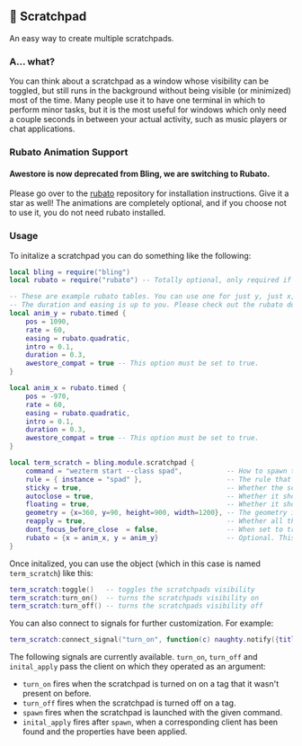 ## 🍃 Scratchpad <!-- {docsify-ignore} -->

An easy way to create multiple scratchpads.

### A... what?

You can think about a scratchpad as a window whose visibility can be toggled, but still runs in the background without being visible (or minimized) most of the time. Many people use it to have one terminal in which to perform minor tasks, but it is the most useful for windows which only need a couple seconds in between your actual activity, such as music players or chat applications.

### Rubato Animation Support

#### Awestore is now deprecated from Bling, we are switching to Rubato.

Please go over to the [rubato](https://github.com/andOrlando/rubato) repository for installation instructions. Give it a star as well! The animations are completely optional, and if you choose not to use it, you do not need rubato installed.

### Usage

To initalize a scratchpad you can do something like the following:

```lua
local bling = require("bling")
local rubato = require("rubato") -- Totally optional, only required if you are using animations.

-- These are example rubato tables. You can use one for just y, just x, or both.
-- The duration and easing is up to you. Please check out the rubato docs to learn more.
local anim_y = rubato.timed {
    pos = 1090,
    rate = 60,
    easing = rubato.quadratic,
    intro = 0.1,
    duration = 0.3,
    awestore_compat = true -- This option must be set to true.
}

local anim_x = rubato.timed {
    pos = -970,
    rate = 60,
    easing = rubato.quadratic,
    intro = 0.1,
    duration = 0.3,
    awestore_compat = true -- This option must be set to true.
}

local term_scratch = bling.module.scratchpad {
    command = "wezterm start --class spad",           -- How to spawn the scratchpad
    rule = { instance = "spad" },                     -- The rule that the scratchpad will be searched by
    sticky = true,                                    -- Whether the scratchpad should be sticky
    autoclose = true,                                 -- Whether it should hide itself when losing focus
    floating = true,                                  -- Whether it should be floating (MUST BE TRUE FOR ANIMATIONS)
    geometry = {x=360, y=90, height=900, width=1200}, -- The geometry in a floating state
    reapply = true,                                   -- Whether all those properties should be reapplied on every new opening of the scratchpad (MUST BE TRUE FOR ANIMATIONS)
    dont_focus_before_close  = false,                 -- When set to true, the scratchpad will be closed by the toggle function regardless of whether its focused or not. When set to false, the toggle function will first bring the scratchpad into focus and only close it on a second call
    rubato = {x = anim_x, y = anim_y}                 -- Optional. This is how you can pass in the rubato tables for animations. If you don't want animations, you can ignore this option.
}
```

Once initalized, you can use the object (which in this case is named `term_scratch`) like this:

```lua
term_scratch:toggle()   -- toggles the scratchpads visibility
term_scratch:turn_on()  -- turns the scratchpads visibility on
term_scratch:turn_off() -- turns the scratchpads visibility off
```

You can also connect to signals for further customization. For example:

```lua
term_scratch:connect_signal("turn_on", function(c) naughty.notify({title = "Turned on!"}) end)
```

The following signals are currently available. `turn_on`, `turn_off` and `inital_apply` pass the client on which they operated as an argument:

- `turn_on` fires when the scratchpad is turned on on a tag that it wasn't present on before.
- `turn_off` fires when the scratchpad is turned off on a tag.
- `spawn` fires when the scratchpad is launched with the given command.
- `inital_apply` fires after `spawn`, when a corresponding client has been found and the properties have been applied.
